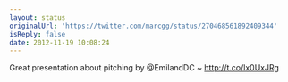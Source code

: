```yaml
---
layout: status
originalUrl: 'https://twitter.com/marcgg/status/270468561892409344'
isReply: false
date: 2012-11-19 10:08:24
---
```


Great presentation about pitching by @EmilandDC ~ http://t.co/lx0UxJRg

